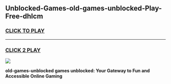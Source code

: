 
## Unblocked-Games-old-games-unblocked-Play-Free-dhlcm
<h3>
<a href="https://premium76.site?title=old-games-unblocked&ref=18A1">CLICK TO PLAY</a></h3>
<hr>

<h3>
<a href="https://premium76.site?title=old-games-unblocked&ref=18A1">CLICK 2 PLAY</a>
  
</h3>

<a href="https://premium76.site?title=old-games-unblocked&ref=18A1"><img src="https://clearcache.store/games.png"></a>


**old-games-unblocked games unblocked: Your Gateway to Fun and Accessible Online Gaming**
